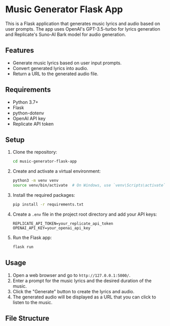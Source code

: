 # Music Generator Flask App

This is a Flask application that generates music lyrics and audio based on user prompts. The app uses OpenAI's GPT-3.5-turbo for lyrics generation and Replicate's Suno-AI Bark model for audio generation.

## Features

- Generate music lyrics based on user input prompts.
- Convert generated lyrics into audio.
- Return a URL to the generated audio file.

## Requirements

- Python 3.7+
- Flask
- python-dotenv
- OpenAI API key
- Replicate API token

## Setup

1. Clone the repository:
    ```bash
    cd music-generator-flask-app
    ```

2. Create and activate a virtual environment:
    ```bash
    python3 -m venv venv
    source venv/bin/activate  # On Windows, use `venv\Scripts\activate`
    ```

3. Install the required packages:
    ```bash
    pip install -r requirements.txt
    ```

4. Create a `.env` file in the project root directory and add your API keys:
    ```env
    REPLICATE_API_TOKEN=your_replicate_api_token
    OPENAI_API_KEY=your_openai_api_key
    ```

5. Run the Flask app:
    ```bash
    flask run
    ```

## Usage

1. Open a web browser and go to `http://127.0.0.1:5000/`.
2. Enter a prompt for the music lyrics and the desired duration of the music.
3. Click the "Generate" button to create the lyrics and audio.
4. The generated audio will be displayed as a URL that you can click to listen to the music.

## File Structure

